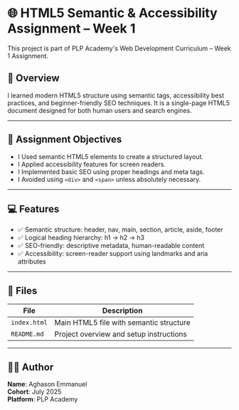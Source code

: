 # 🌐 HTML5 Semantic & Accessibility Assignment – Week 1

This project is part of PLP Academy's Web Development Curriculum – Week 1 Assignment.

## 📝 Overview

I learned modern HTML5 structure using semantic tags, accessibility best practices, and beginner-friendly SEO techniques. It is a single-page HTML5 document designed for both human users and search engines.

---

## 🎯 Assignment Objectives

- I Used semantic HTML5 elements to create a structured layout.
- I Applied accessibility features for screen readers.
- I Implemented basic SEO using proper headings and meta tags.
- I Avoided using `<div>` and `<span>` unless absolutely necessary.

---

## 💻 Features

- ✅ Semantic structure: header, nav, main, section, article, aside, footer
- ✅ Logical heading hierarchy: h1 → h2 → h3
- ✅ SEO-friendly: descriptive metadata, human-readable content
- ✅ Accessibility: screen-reader support using landmarks and aria attributes

---

## 📁 Files

| File         | Description                                  |
|--------------|----------------------------------------------|
| `index.html` | Main HTML5 file with semantic structure       |
| `README.md`  | Project overview and setup instructions       |

---

## 👨‍💻 Author

**Name**: Aghason Emmanuel  
**Cohort**: July 2025  
**Platform**: PLP Academy  
